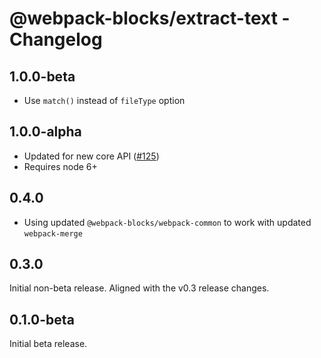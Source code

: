 # @webpack-blocks/extract-text - Changelog

## 1.0.0-beta

- Use `match()` instead of `fileType` option

## 1.0.0-alpha

- Updated for new core API ([#125](https://github.com/andywer/webpack-blocks/issues/125))
- Requires node 6+

## 0.4.0

- Using updated `@webpack-blocks/webpack-common` to work with updated `webpack-merge`

## 0.3.0

Initial non-beta release. Aligned with the v0.3 release changes.

## 0.1.0-beta

Initial beta release.
